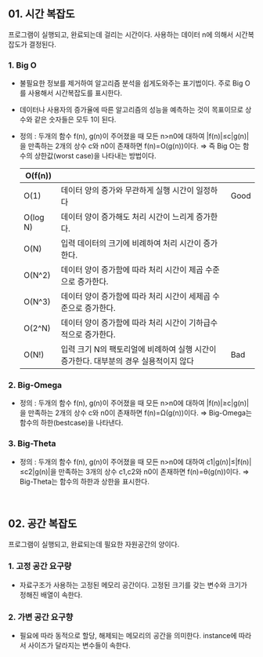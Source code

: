 
## 01. 시간 복잡도

프로그램이 실행되고, 완료되는데 걸리는 시간이다. 사용하는 데이터 n에 의해서 시간복잡도가 결정된다.

### 1. Big O
- 불필요한 정보를 제거하여 알고리즘 분석을 쉽게도와주는 표기법이다. 주로 Big O를 사용해서 시간복잡도를 표시한다. 
- 데이터나 사용자의 증가율에 따른 알고리즘의 성능을 예측하는 것이 목표이므로 상수와 같은 숫자들은 모두 1이 된다. 
- 정의 : 두개의 함수 f(n), g(n)이 주어졌을 때 모든 n>n0에 대하여 |f(n)|≤c|g(n)|을 만족하는 2개의 상수 c와 n0이 존재하면 f(n)=O(g(n))이다. ⇒ 즉 Big O는 함수의 상한값(worst case)을 나타내는 방법이다.
    
    |O(f(n))|||
    |---|---|---|
    |O(1)|데이터 양의 증가와 무관하게 실행 시간이 일정하다|Good|
    |O(log N)|데이터 양이 증가해도 처리 시간이 느리게 증가한다.||
    |O(N)|입력 데이터의 크기에 비례하여 처리 시간이 증가한다.||
    |O(N^2)|데이터 양이 증가함에 따라 처리 시간이 제곱 수준으로 증가한다.||
    |O(N^3)|데이터 양이 증가함에 따라 처리 시간이 세제곱 수준으로 증가한다.||
    |O(2^N)|데이터 양이 증가함에 따라 처리 시간이 기하급수적으로 증가한다.||
    |O(N!)|입력 크기 N의 팩토리얼에 비례하여 실행 시간이 증가한다. 대부분의 경우 실용적이지 않다|Bad|
    

### 2. **Big-Omega**
- 정의 : 두개의 함수 f(n), g(n)이 주어졌을 때 모든 n>n0에 대하여 |f(n)|≥c|g(n)|을 만족하는 2개의 상수 c와 n0이 존재하면 f(n)=Ω(g(n))이다. ⇒ Big-Omega는 함수의 하한(bestcase)을 나타낸다.

### 3. **Big-Theta**
- 정의 : 두개의 함수 f(n), g(n)이 주어졌을 때 모든 n>n0에 대하여 c1|g(n)|≤|f(n)|≤c2|g(n)|을 만족하는 3개의 상수 c1,c2와 n0이 존재하면 f(n)=θ(g(n))이다. ⇒ Big-Theta는 함수의 하한과 상한을 표시한다.

<br>

## 02. 공간 복잡도
프로그램이 실행되고, 완료되는데 필요한 자원공간의 양이다.

### 1. 고정 공간 요구량
- 자료구조가 사용하는 고정된 메모리 공간이다. 고정된 크기를 갖는 변수와 크기가 정해진 배열이 속한다.

### 2. 가변 공간 요구향
- 필요에 따라 동적으로 할당, 해제되는 메모리의 공간을 의미한다. instance에 따라서 사이즈가 달라지는 변수들이 속한다.

